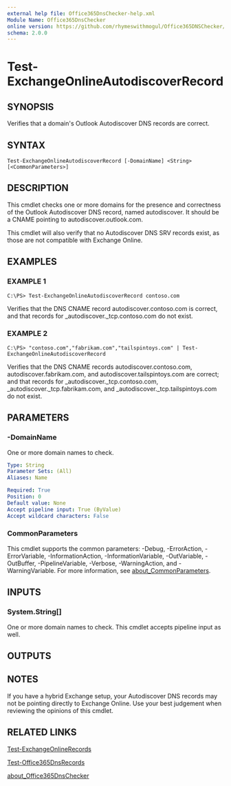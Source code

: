 ```yaml
---
external help file: Office365DnsChecker-help.xml
Module Name: Office365DnsChecker
online version: https://github.com/rhymeswithmogul/Office365DNSChecker/blob/master/man/en-US/Test-ExchangeOnlineAutodiscoverRecord.md
schema: 2.0.0
---
```


# Test-ExchangeOnlineAutodiscoverRecord

## SYNOPSIS
Verifies that a domain's Outlook Autodiscover DNS records are correct.

## SYNTAX

```
Test-ExchangeOnlineAutodiscoverRecord [-DomainName] <String> [<CommonParameters>]
```

## DESCRIPTION
This cmdlet checks one or more domains for the presence and correctness of the Outlook Autodiscover DNS record, named autodiscover. 
It should be a CNAME pointing to autodiscover.outlook.com.

This cmdlet will also verify that no Autodiscover DNS SRV records exist, as those are not compatible with Exchange Online.

## EXAMPLES

### EXAMPLE 1
```
C:\PS> Test-ExchangeOnlineAutodiscoverRecord contoso.com
```

Verifies that the DNS CNAME record autodiscover.contoso.com is correct, and that records for _autodiscover._tcp.contoso.com do not exist.

### EXAMPLE 2
```
C:\PS> "contoso.com","fabrikam.com","tailspintoys.com" | Test-ExchangeOnlineAutodiscoverRecord
```

Verifies that the DNS CNAME records autodiscover.contoso.com, autodiscover.fabrikam.com, and autodiscover.tailspintoys.com are correct; and that records for _autodiscover._tcp.contoso.com, _autodiscover._tcp.fabrikam.com, and _autodiscover._tcp.tailspintoys.com do not exist.

## PARAMETERS

### -DomainName
One or more domain names to check.

```yaml
Type: String
Parameter Sets: (All)
Aliases: Name

Required: True
Position: 0
Default value: None
Accept pipeline input: True (ByValue)
Accept wildcard characters: False
```

### CommonParameters
This cmdlet supports the common parameters: -Debug, -ErrorAction, -ErrorVariable, -InformationAction, -InformationVariable, -OutVariable, -OutBuffer, -PipelineVariable, -Verbose, -WarningAction, and -WarningVariable. For more information, see [about_CommonParameters](http://go.microsoft.com/fwlink/?LinkID=113216).

## INPUTS

### System.String[]
One or more domain names to check. 
This cmdlet accepts pipeline input as well.

## OUTPUTS

## NOTES
If you have a hybrid Exchange setup, your Autodiscover DNS records may not be pointing directly to Exchange Online.  Use your best judgement when reviewing the opinions of this cmdlet.

## RELATED LINKS

[Test-ExchangeOnlineRecords]()

[Test-Office365DnsRecords]()

[about_Office365DnsChecker]()

